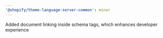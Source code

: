 ```yaml
---
'@shopify/theme-language-server-common': minor
---
```


Added document linking inside schema tags, which enhances developer experience
